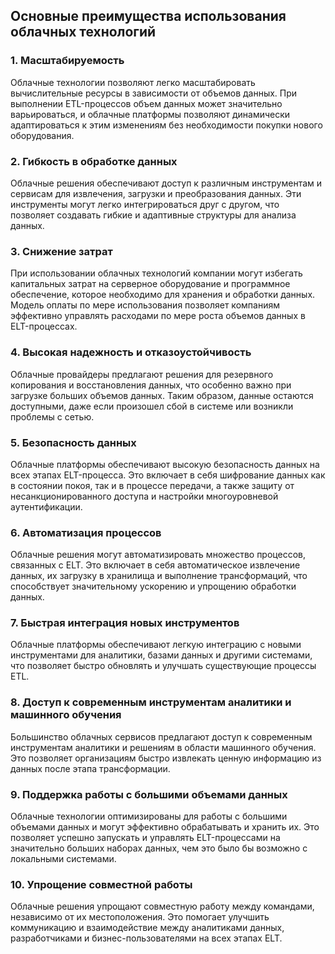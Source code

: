 ## Основные преимущества использования облачных технологий

### 1. Масштабируемость
Облачные технологии позволяют легко масштабировать вычислительные ресурсы в зависимости от объемов данных. При выполнении ETL-процессов объем данных может значительно варьироваться, и облачные платформы позволяют динамически адаптироваться к этим изменениям без необходимости покупки нового оборудования.

### 2. Гибкость в обработке данных
Облачные решения обеспечивают доступ к различным инструментам и сервисам для извлечения, загрузки и преобразования данных. Эти инструменты могут легко интегрироваться друг с другом, что позволяет создавать гибкие и адаптивные структуры для анализа данных.

### 3. Снижение затрат
При использовании облачных технологий компании могут избегать капитальных затрат на серверное оборудование и программное обеспечение, которое необходимо для хранения и обработки данных. Модель оплаты по мере использования позволяет компаниям эффективно управлять расходами по мере роста объемов данных в ELT-процессах.

### 4. Высокая надежность и отказоустойчивость
Облачные провайдеры предлагают решения для резервного копирования и восстановления данных, что особенно важно при загрузке больших объемов данных. Таким образом, данные остаются доступными, даже если произошел сбой в системе или возникли проблемы с сетью.

### 5. Безопасность данных
Облачные платформы обеспечивают высокую безопасность данных на всех этапах ELT-процесса. Это включает в себя шифрование данных как в состоянии покоя, так и в процессе передачи, а также защиту от несанкционированного доступа и настройки многоуровневой аутентификации.

### 6. Автоматизация процессов
Облачные решения могут автоматизировать множество процессов, связанных с ELT. Это включает в себя автоматическое извлечение данных, их загрузку в хранилища и выполнение трансформаций, что способствует значительному ускорению и упрощению обработки данных.

### 7. Быстрая интеграция новых инструментов
Облачные платформы обеспечивают легкую интеграцию с новыми инструментами для аналитики, базами данных и другими системами, что позволяет быстро обновлять и улучшать существующие процессы ETL.

### 8. Доступ к современным инструментам аналитики и машинного обучения
Большинство облачных сервисов предлагают доступ к современным инструментам аналитики и решениям в области машинного обучения. Это позволяет организациям быстро извлекать ценную информацию из данных после этапа трансформации.

### 9. Поддержка работы с большими объемами данных
Облачные технологии оптимизированы для работы с большими объемами данных и могут эффективно обрабатывать и хранить их. Это позволяет успешно запускать и управлять ELT-процессами на значительно больших наборах данных, чем это было бы возможно с локальными системами.

### 10. Упрощение совместной работы
Облачные решения упрощают совместную работу между командами, независимо от их местоположения. Это помогает улучшить коммуникацию и взаимодействие между аналитиками данных, разработчиками и бизнес-пользователями на всех этапах ELT.